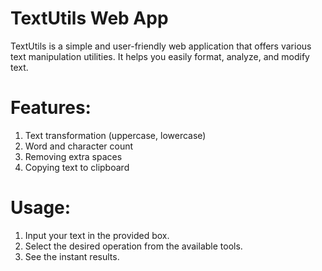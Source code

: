 # TextUtils Web App
TextUtils is a simple and user-friendly web application that offers various text manipulation utilities. It helps you easily format, analyze, and modify text.

# Features:
1. Text transformation (uppercase, lowercase)
2. Word and character count
3. Removing extra spaces
4. Copying text to clipboard
   
# Usage:
1. Input your text in the provided box.
2. Select the desired operation from the available tools.
3. See the instant results.
